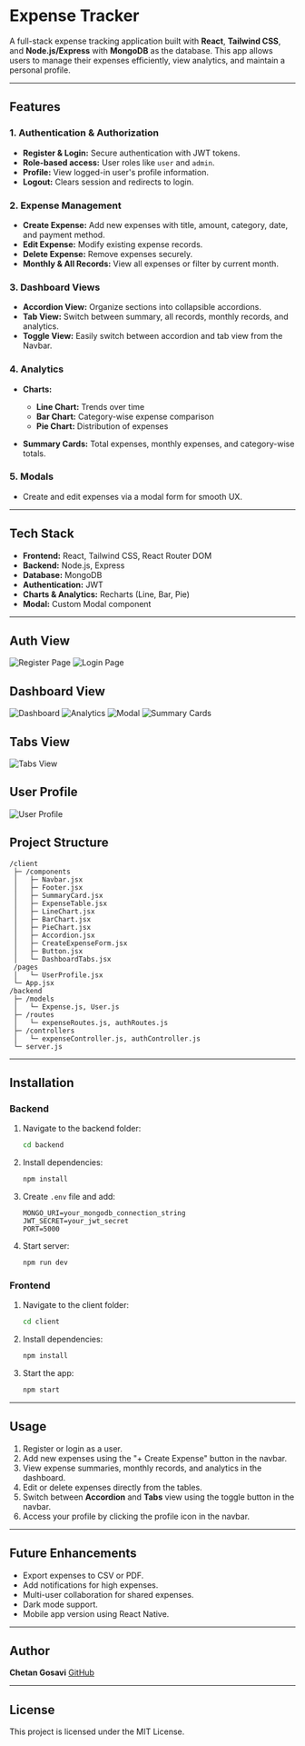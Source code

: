 # Expense Tracker

A full-stack expense tracking application built with **React**, **Tailwind CSS**, and **Node.js/Express** with **MongoDB** as the database. This app allows users to manage their expenses efficiently, view analytics, and maintain a personal profile.

---

## Features

### 1. Authentication & Authorization

* **Register & Login:** Secure authentication with JWT tokens.
* **Role-based access:** User roles like `user` and `admin`.
* **Profile:** View logged-in user's profile information.
* **Logout:** Clears session and redirects to login.

### 2. Expense Management

* **Create Expense:** Add new expenses with title, amount, category, date, and payment method.
* **Edit Expense:** Modify existing expense records.
* **Delete Expense:** Remove expenses securely.
* **Monthly & All Records:** View all expenses or filter by current month.

### 3. Dashboard Views

* **Accordion View:** Organize sections into collapsible accordions.
* **Tab View:** Switch between summary, all records, monthly records, and analytics.
* **Toggle View:** Easily switch between accordion and tab view from the Navbar.

### 4. Analytics

* **Charts:**

  * **Line Chart:** Trends over time
  * **Bar Chart:** Category-wise expense comparison
  * **Pie Chart:** Distribution of expenses
* **Summary Cards:** Total expenses, monthly expenses, and category-wise totals.


### 5. Modals

* Create and edit expenses via a modal form for smooth UX.

---

## Tech Stack

* **Frontend:** React, Tailwind CSS, React Router DOM
* **Backend:** Node.js, Express
* **Database:** MongoDB
* **Authentication:** JWT
* **Charts & Analytics:** Recharts (Line, Bar, Pie)
* **Modal:** Custom Modal component

---
## Auth View
![Register Page](frontend/src/assets/ExpenseTracker_Register.png)
![Login Page](frontend/src/assets/ExpenseTracker_Login.png)

## Dashboard View
![Dashboard](frontend/src/assets/ExpenseTracker_Dashboard.png)
![Analytics](frontend/src/assets/ExpenseTracker_Analytics.png)
![Modal](frontend/src/assets/ExpenseTracker_Modal.png)
![Summary Cards](frontend/src/assets/ExpenseTracker_SummaryCards.png)

## Tabs View
![Tabs View](frontend/src/assets/ExpenseTracker_TabsView.png)

## User Profile
![User Profile](frontend/src/assets/ExpenseTracker_Profile.png)



## Project Structure

```
/client
 ├─ /components
 │   ├─ Navbar.jsx
 │   ├─ Footer.jsx
 │   ├─ SummaryCard.jsx
 │   ├─ ExpenseTable.jsx
 │   ├─ LineChart.jsx
 │   ├─ BarChart.jsx
 │   ├─ PieChart.jsx
 │   ├─ Accordion.jsx
 │   ├─ CreateExpenseForm.jsx
 │   ├─ Button.jsx
 │   └─ DashboardTabs.jsx
 /pages
 │   └─ UserProfile.jsx
 └─ App.jsx
/backend
 ├─ /models
 │   └─ Expense.js, User.js
 ├─ /routes
 │   └─ expenseRoutes.js, authRoutes.js
 ├─ /controllers
 │   └─ expenseController.js, authController.js
 └─ server.js
```

---

## Installation

### Backend

1. Navigate to the backend folder:

   ```bash
   cd backend
   ```
2. Install dependencies:

   ```bash
   npm install
   ```
3. Create `.env` file and add:

   ```
   MONGO_URI=your_mongodb_connection_string
   JWT_SECRET=your_jwt_secret
   PORT=5000
   ```
4. Start server:

   ```
   npm run dev
   ```

### Frontend

1. Navigate to the client folder:

   ```bash
   cd client
   ```
2. Install dependencies:

   ```bash
   npm install
   ```
3. Start the app:

   ```bash
   npm start
   ```

---

## Usage

1. Register or login as a user.
2. Add new expenses using the "+ Create Expense" button in the navbar.
3. View expense summaries, monthly records, and analytics in the dashboard.
4. Edit or delete expenses directly from the tables.
5. Switch between **Accordion** and **Tabs** view using the toggle button in the navbar.
6. Access your profile by clicking the profile icon in the navbar.

---

## Future Enhancements

* Export expenses to CSV or PDF.
* Add notifications for high expenses.
* Multi-user collaboration for shared expenses.
* Dark mode support.
* Mobile app version using React Native.

---

## Author

**Chetan Gosavi**
[GitHub](https://github.com/chetangosavi) 

---

## License

This project is licensed under the MIT License.






